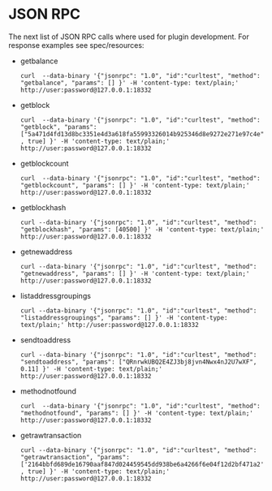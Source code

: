 # JSON RPC

The next list of JSON RPC calls where used for plugin development.
For response examples see spec/resources:

  * getbalance
  
    `curl  --data-binary '{"jsonrpc": "1.0", "id":"curltest", "method": "getbalance", "params": [] }' -H 'content-type: text/plain;' http://user:password@127.0.0.1:18332`
  * getblock
  
    `curl  --data-binary '{"jsonrpc": "1.0", "id":"curltest", "method": "getblock", "params": ["5a471d4fd13d8bc3351e4d3a618fa55993326014b925346d8e9272e271e97c4e", true] }' -H 'content-type: text/plain;' http://user:password@127.0.0.1:18332`
  * getblockcount
  
    `curl  --data-binary '{"jsonrpc": "1.0", "id":"curltest", "method": "getblockcount", "params": [] }' -H 'content-type: text/plain;' http://user:password@127.0.0.1:18332`
  * getblockhash
  
    `curl --data-binary '{"jsonrpc": "1.0", "id":"curltest", "method": "getblockhash", "params": [40500] }' -H 'content-type: text/plain;' http://user:password@127.0.0.1:18332 `
  * getnewaddress
  
    `curl --data-binary '{"jsonrpc": "1.0", "id":"curltest", "method": "getnewaddress", "params": [] }' -H 'content-type: text/plain;' http://user:password@127.0.0.1:18332 `
  * listaddressgroupings
  
    `curl --data-binary '{"jsonrpc": "1.0", "id":"curltest", "method": "listaddressgroupings", "params": [] }' -H 'content-type: text/plain;' http://user:password@127.0.0.1:18332`
  * sendtoaddress
  
    `curl --data-binary '{"jsonrpc": "1.0", "id":"curltest", "method": "sendtoaddress", "params": ["QRnrwkUBQ2E4ZJ3bj8jvn4Nwx4nJ2U7wXF", 0.11] }' -H 'content-type: text/plain;' http://user:password@127.0.0.1:18332`
  * methodnotfound
  
    `curl  --data-binary '{"jsonrpc": "1.0", "id":"curltest", "method": "methodnotfound", "params": [] }' -H 'content-type: text/plain;' http://user:password@127.0.0.1:18332`
* getrawtransaction
  
    `curl --data-binary '{"jsonrpc": "1.0", "id":"curltest", "method": "getrawtransaction", "params": ['2164bbfd689de16790aaf847d024459545dd938be6a4266f6e04f12d2bf471a2', true] }' -H 'content-type: text/plain;' http://user:password@127.0.0.1:18332 `
